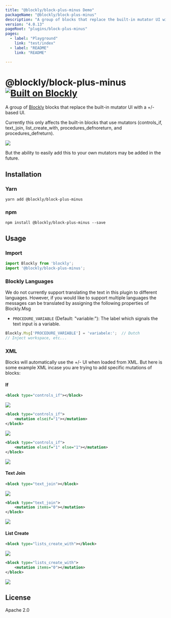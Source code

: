 ```yaml
---
title: "@blockly/block-plus-minus Demo"
packageName: "@blockly/block-plus-minus"
description: "A group of blocks that replace the built-in mutator UI with a +/- based UI."
version: "4.0.13"
pageRoot: "plugins/block-plus-minus"
pages:
  - label: "Playground"
    link: "test/index"
  - label: "README"
    link: "README"

---
```


# @blockly/block-plus-minus [![Built on Blockly](https://tinyurl.com/built-on-blockly)](https://github.com/google/blockly)

A group of [Blockly](https://www.npmjs.com/package/blockly) blocks that replace the built-in mutator UI with a +/-
based UI.

Currently this only affects the built-in blocks that use mutators (controls_if, text_join, list_create_with,
procedures_defnoreturn, and procedures_defreturn).

![](https://github.com/google/blockly-samples/raw/master/plugins/block-plus-minus/readme-media/If.png)

But the ability to easily add this to your own mutators may be added
in the future.

## Installation

### Yarn
```
yarn add @blockly/block-plus-minus
```

### npm
```
npm install @blockly/block-plus-minus --save
```

## Usage

### Import
```js
import Blockly from 'blockly';
import '@blockly/block-plus-minus';
```

### Blockly Languages
We do not currently support translating the text in this plugin to different
languages. However, if you would like to support multiple languages the messages
can be translated by assigning the following properties of Blockly.Msg
- `PROCEDURE_VARIABLE` (Default: "variable:"): The label which signals the text
   input is a variable.

```javascript
Blockly.Msg['PROCEDURE_VARIABLE'] = 'variabele:';  // Dutch
// Inject workspace, etc...
```

### XML

Blocks will automatically use the +/- UI when loaded from XML. But here is some example XML incase you are trying to
add specific mutations of blocks:

#### If

```xml
<block type="controls_if"></block>
```
![](https://github.com/google/blockly-samples/raw/master/plugins/block-plus-minus/readme-media/If.png)
```xml
<block type="controls_if">
    <mutation elseif="1"></mutation>
</block>
```
![](https://github.com/google/blockly-samples/raw/master/plugins/block-plus-minus/readme-media/IfElseIf.png)
```xml
<block type="controls_if">
    <mutation elseif="1" else="1"></mutation>
</block>
```
![](https://github.com/google/blockly-samples/raw/master/plugins/block-plus-minus/readme-media/IfElseIfElse.png)

#### Text Join

```xml
<block type="text_join"></block>
```
![](https://github.com/google/blockly-samples/raw/master/plugins/block-plus-minus/readme-media/TextJoin.png)
```xml
<block type="text_join">
    <mutation items="0"></mutation>
</block>
```
![](https://github.com/google/blockly-samples/raw/master/plugins/block-plus-minus/readme-media/TextJoinNone.png)

#### List Create

```xml
<block type="lists_create_with"></block>
```
![](https://github.com/google/blockly-samples/raw/master/plugins/block-plus-minus/readme-media/ListCreateWith.png)
```xml
<block type="lists_create_with">
    <mutation items="0"></mutation>
</block>
```
![](https://github.com/google/blockly-samples/raw/master/plugins/block-plus-minus/readme-media/ListCreateWithNone.png)

## License
Apache 2.0
